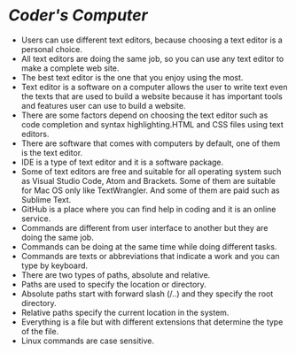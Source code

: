 # ***Coder's Computer***
- Users can use different text editors, because choosing a text editor is a personal choice.
- All text editors are doing the same job, so you can use any text editor to make a complete web site.
- The best text editor is the one that you enjoy using the most.
- Text editor is a software on a computer allows the user to write text even the texts that are used to build a website because it has important tools and features user can use to build a website.
- There are some factors depend on choosing the text editor such as code completion and syntax highlighting.HTML and CSS files using text editors.
- There are software that comes with computers by default, one of them is the text editor.
- IDE is a type of text editor and it is a software package.
- Some of text editors are free and suitable for all operating system such as Visual Studio Code, Atom and Brackets. Some of them are suitable for Mac OS only like TextWrangler. And some of them are paid such as Sublime Text.
- GitHub is a place where you can find help in coding and it is an online service.
- Commands are different from user interface to another but they are doing the same job.
- Commands can be doing at the same time while doing different tasks.
- Commands are texts or abbreviations that indicate a work and you can type by keyboard.
- There are two types of paths, absolute and relative.
- Paths are used to specify the location or directory. 
- Absolute paths start with forward slash (/..) and they specify the root directory.
- Relative paths specify the current location in the system.
- Everything is a file but with different extensions that determine the type of the file.
- Linux commands are case sensitive.
